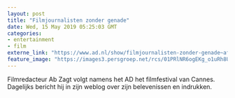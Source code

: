 ```yaml
---
layout: post
title: "Filmjournalisten zonder genade"
date: Wed, 15 May 2019 05:25:03 GMT
categories: 
- entertainment 
- film 
externe_link: "https://www.ad.nl/show/filmjournalisten-zonder-genade~af5ef2d0/"
feature_image: "https://images3.persgroep.net/rcs/01PRlNR6ogEKg_o1uRh8UzSpEcg/diocontent/148409176/_fitwidth/400/?appId=21791a8992982cd8da851550a453bd7f&quality=0.7"
---
```


Filmredacteur Ab Zagt volgt namens het AD het filmfestival van Cannes. Dagelijks bericht hij in zijn weblog over zijn belevenissen en indrukken.
